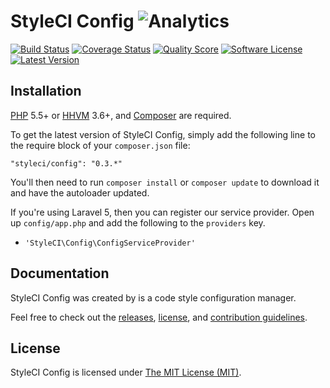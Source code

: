 # StyleCI Config ![Analytics](https://ga-beacon.appspot.com/UA-60053271-6/StyleCI/Config?pixel)


<a href="https://travis-ci.org/StyleCI/Config"><img src="https://img.shields.io/travis/StyleCI/Config/master.svg?style=flat-square" alt="Build Status"></img></a>
<a href="https://scrutinizer-ci.com/g/StyleCI/Config/code-structure"><img src="https://img.shields.io/scrutinizer/coverage/g/StyleCI/Config.svg?style=flat-square" alt="Coverage Status"></img></a>
<a href="https://scrutinizer-ci.com/g/StyleCI/Config"><img src="https://img.shields.io/scrutinizer/g/StyleCI/Config.svg?style=flat-square" alt="Quality Score"></img></a>
<a href="LICENSE"><img src="https://img.shields.io/badge/license-MIT-brightgreen.svg?style=flat-square" alt="Software License"></img></a>
<a href="https://github.com/StyleCI/Config/releases"><img src="https://img.shields.io/github/release/StyleCI/Config.svg?style=flat-square" alt="Latest Version"></img></a>


## Installation

[PHP](https://php.net) 5.5+ or [HHVM](http://hhvm.com) 3.6+, and [Composer](https://getcomposer.org) are required.

To get the latest version of StyleCI Config, simply add the following line to the require block of your `composer.json` file:

```
"styleci/config": "0.3.*"
```

You'll then need to run `composer install` or `composer update` to download it and have the autoloader updated.

If you're using Laravel 5, then you can register our service provider. Open up `config/app.php` and add the following to the `providers` key.

* `'StyleCI\Config\ConfigServiceProvider'`


## Documentation

StyleCI Config was created by is a code style configuration manager.

Feel free to check out the [releases](https://github.com/StyleCI/Config/releases), [license](LICENSE), and [contribution guidelines](CONTRIBUTING.md).


## License

StyleCI Config is licensed under [The MIT License (MIT)](LICENSE).
